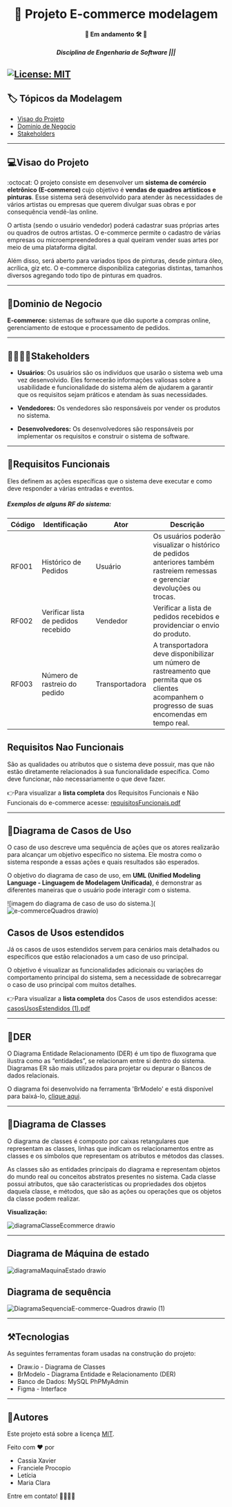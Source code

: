 <h1 align="center">
    <a>🔗 Projeto E-commerce modelagem</a>
</h1> 

<h4 align="center"> 
	🚧 Em andamento 🛠️ 🚧
</h4>
<h5 align="center">Disciplina de Engenharia de Software ||| </h5>

[![License: MIT](https://img.shields.io/badge/License-MIT-yellow.svg)](https://opensource.org/licenses/MIT)
---


## 🏷️ Tópicos da Modelagem 

- [Visao do Projeto](#visao-do-projeto)
- [Dominio de Negocio](#dominio-de-negocio)
- [Stakeholders](#stakeholders)



---

## 💻Visao do Projeto

<p align="left"> :octocat: O projeto consiste em desenvolver um <strong>sistema de comércio eletrônico (E-commerce) </strong>
  cujo objetivo é <strong>vendas de quadros artísticos e pinturas</strong>. Esse sistema será desenvolvido para atender 
  às necessidades de vários artistas ou empresas que querem divulgar suas obras e por consequência vendê-las online. 
 </p>

<p align="left"> O artista (sendo o usuário vendedor) poderá cadastrar suas próprias artes ou 
  quadros de outros artistas. O e-commerce permite o cadastro de várias empresas ou microempreendedores a qual queiram vender suas artes por meio de uma plataforma digital.</p>

<p align="left">Além disso, será aberto para variados tipos de pinturas, desde pintura óleo, acrílica, giz etc. O e-commerce disponibiliza categorias distintas, tamanhos diversos agregando todo tipo de pinturas em quadros.</p>


---

## 🎲Dominio de Negocio
  
**E-commerce:** sistemas de software que dão suporte a compras online, gerenciamento de
  estoque e processamento de pedidos.

---

## 👨‍👨‍👦‍👦Stakeholders

 - **Usuários**: Os usuários são os indivíduos que usarão o sistema web uma vez desenvolvido.
Eles fornecerão informações valiosas sobre a usabilidade e funcionalidade do sistema além de ajudarem a
garantir que os requisitos sejam práticos e atendam às suas necessidades.

- **Vendedores:** Os vendedores são responsáveis por vender os produtos no sistema.

- **Desenvolvedores:** Os desenvolvedores são responsáveis por implementar os requisitos e construir
o sistema de software.


---

## 🔎Requisitos Funcionais

Eles definem as ações específicas que o sistema deve
executar e como deve responder a várias entradas e eventos.


##### Exemplos de alguns RF do sistema:
| Código | Identificação | Ator | Descrição |
| --- | --- | --- | --- |
| RF001 | Histórico de Pedidos | Usuário | Os usuários poderão visualizar o histórico de pedidos anteriores também rastreiem remessas e gerenciar devoluções ou trocas. |	
| RF002 | Verificar lista de pedidos recebido | Vendedor | Verificar a lista de pedidos recebidos  e providenciar o envio do produto. |
|RF003 | Número de rastreio do pedido | Transportadora |A transportadora deve disponibilizar um número de rastreamento que permita que os clientes acompanhem o progresso de suas encomendas em tempo real.|


## Requisitos Nao Funcionais

São as qualidades ou atributos que o sistema deve possuir, mas que não estão
diretamente relacionados à sua funcionalidade específica. Como deve funcionar, não
necessariamente o que deve fazer.

👉Para visualizar a **lista completa** dos Requisitos Funcionais e Não Funcionais do e-commerce acesse: [requisitosFuncionais.pdf](https://github.com/franpl-pr/E-commerce-quadros-art-sticos/files/12665596/requisitosFuncionais.pdf)


---

## :small_blue_diamond:Diagrama de Casos de Uso

O caso de uso descreve uma sequência de ações que os
atores realizarão para alcançar um objetivo específico no sistema.
Ele mostra como o sistema responde a essas ações e quais
resultados são esperados.

O objetivo do diagrama de caso de uso,
em **UML (Unified Modeling Language - Linguagem de Modelagem Unificada)**, 
é demonstrar as diferentes maneiras que o usuário pode
interagir com o sistema.

![imagem do diagrama de caso de uso do sistema.](![e-commerceQuadros drawio](https://github.com/franpl-pr/E-commerce/assets/52611643/3a3841e8-a33b-475e-97df-e139856e9fc1))

## Casos de Usos estendidos

 Já os casos de usos estendidos servem para cenários mais detalhados 
 ou específicos que estão relacionados a um caso de uso principal. 
 
 O objetivo é visualizar as funcionalidades adicionais ou variações do comportamento principal 
 do sistema, sem a necessidade de sobrecarregar o caso de uso principal com muitos detalhes.

 👉Para visualizar a **lista completa** dos Casos de usos estendidos acesse: [casosUsosEstendidos (1).pdf](https://github.com/franpl-pr/E-commerce-quadros-art-sticos/files/12665816/casosUsosEstendidos.1.pdf)
 
---


## 🎲DER
O Diagrama Entidade Relacionamento (DER) é um tipo de fluxograma que ilustra como as “entidades”, se relacionam entre si 
dentro do sistema. Diagramas ER são mais utilizados para projetar ou depurar o Bancos de dados relacionais.

O diagrama foi desenvolvido na ferramenta 'BrModelo' e está disponível para baixá-lo, [clique aqui]().

---

## 🎲Diagrama de Classes

 O diagrama de classes é composto por caixas retangulares que
representam as classes, linhas que indicam os relacionamentos entre as
classes e os símbolos que representam os atributos e métodos das
classes.


As classes são as entidades principais do diagrama e representam
objetos do mundo real ou conceitos abstratos presentes no sistema.
Cada classe possui atributos, que são características ou propriedades
dos objetos daquela classe, e métodos, que são as ações ou operações
que os objetos da classe podem realizar.

**Visualização:**


![diagramaClasseEcommerce drawio](https://github.com/franpl-pr/E-commerce/assets/52611643/01b3b380-47d3-46b4-80bd-0e6ab46abb0f)

---

## Diagrama de Máquina de estado
![diagramaMaquinaEstado drawio](https://github.com/franpl-pr/E-commerce-quadros-art-sticos/assets/52611643/630eb95c-ec7e-4c4b-a51b-8e6aaaec46f3)

## Diagrama de sequência
![DiagramaSequenciaE-commerce-Quadros drawio (1)](https://github.com/franpl-pr/E-commerce-quadros-art-sticos/assets/52611643/e77a122c-7d49-48b0-8692-d05d1cbe933b)


---

## ⚒️Tecnologias

As seguintes ferramentas foram usadas na construção do projeto:

-   Draw.io - Diagrama de Classes
-   BrModelo - Diagrama Entidade e Relacionamento (DER)
-   Banco de Dados: MySQL PhPMyAdmin
-   Figma - Interface

---


## 📝Autores

Este projeto está sobre a licença [MIT](./LICENSE).

Feito com ❤️ por 
- Cassia Xavier
- Franciele Procopio
- Letícia
- Maria Clara

Entre em contato! 👋🏽👋🏽




